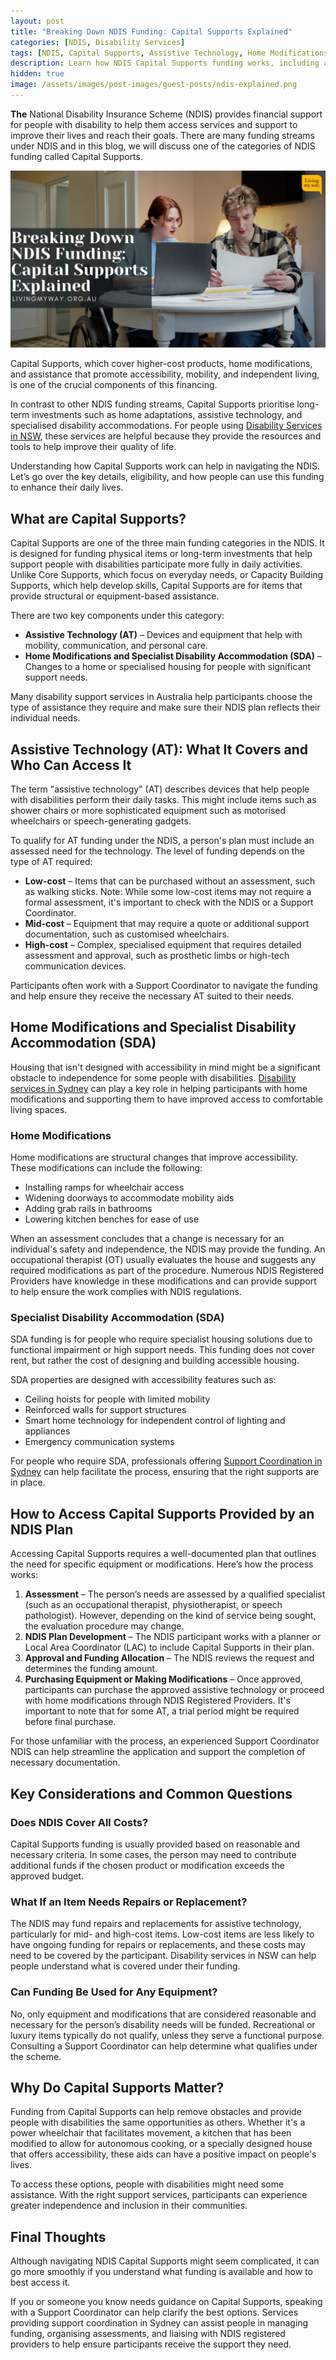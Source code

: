 ```yaml
---
layout: post
title: "Breaking Down NDIS Funding: Capital Supports Explained"
categories: [NDIS, Disability Services]
tags: [NDIS, Capital Supports, Assistive Technology, Home Modifications, SDA, Disability Services NSW]
description: Learn how NDIS Capital Supports funding works, including assistive technology and home modifications to improve accessibility and independence.
hidden: true
image: /assets/images/post-images/guest-posts/ndis-explained.png
---
```


**The** National Disability Insurance Scheme (NDIS) provides financial support for people with disability to help them access services and support to improve their lives and reach their goals. There are many funding streams under NDIS and in this blog, we will discuss one of the categories of NDIS funding called Capital Supports.

![Breaking Down NDIS funding](/assets/images/post-images/guest-posts/ndis-explained.png)

Capital Supports, which cover higher-cost products, home modifications, and assistance that promote accessibility, mobility, and independent living, is one of the crucial components of this financing.

In contrast to other NDIS funding streams, Capital Supports prioritise long-term investments such as home adaptations, assistive technology, and specialised disability accommodations. For people using [Disability Services in NSW](https://livingmyway.org.au/), these services are helpful because they provide the resources and tools to help improve their quality of life.

Understanding how Capital Supports work can help in navigating the NDIS. Let’s go over the key details, eligibility, and how people can use this funding to enhance their daily lives.

## What are Capital Supports?

Capital Supports are one of the three main funding categories in the NDIS. It is designed for funding physical items or long-term investments that help support people with disabilities participate more fully in daily activities. Unlike Core Supports, which focus on everyday needs, or Capacity Building Supports, which help develop skills, Capital Supports are for items that provide structural or equipment-based assistance.

There are two key components under this category: 

- **Assistive Technology (AT)** – Devices and equipment that help with mobility, communication, and personal care.  
- **Home Modifications and Specialist Disability Accommodation (SDA)** – Changes to a home or specialised housing for people with significant support needs.

Many disability support services in Australia help participants choose the type of assistance they require and make sure their NDIS plan reflects their individual needs.

## Assistive Technology (AT): What It Covers and Who Can Access It

The term "assistive technology" (AT) describes devices that help people with disabilities perform their daily tasks. This might include items such as shower chairs or more sophisticated equipment such as motorised wheelchairs or speech-generating gadgets. 

To qualify for AT funding under the NDIS, a person's plan must include an assessed need for the technology. The level of funding depends on the type of AT required:

- **Low-cost** – Items that can be purchased without an assessment, such as walking sticks. Note: While some low-cost items may not require a formal assessment, it's important to check with the NDIS or a Support Coordinator.
- **Mid-cost** – Equipment that may require a quote or additional support documentation, such as customised wheelchairs.
- **High-cost** – Complex, specialised equipment that requires detailed assessment and approval, such as prosthetic limbs or high-tech communication devices.

Participants often work with a Support Coordinator to navigate the funding and help ensure they receive the necessary AT suited to their needs.

## Home Modifications and Specialist Disability Accommodation (SDA)

Housing that isn't designed with accessibility in mind might be a significant obstacle to independence for some people with disabilities. [Disability services in Sydney](https://livingmyway.org.au/services/support-workers/) can play a key role in helping participants with home modifications and supporting them to have improved access to comfortable living spaces.

### Home Modifications

Home modifications are structural changes that improve accessibility. These modifications can include the following:

- Installing ramps for wheelchair access  
- Widening doorways to accommodate mobility aids  
- Adding grab rails in bathrooms  
- Lowering kitchen benches for ease of use

When an assessment concludes that a change is necessary for an individual's safety and independence, the NDIS may provide the funding. An occupational therapist (OT) usually evaluates the house and suggests any required modifications as part of the procedure. Numerous NDIS Registered Providers have knowledge in these modifications and can provide support to help ensure the work complies with NDIS regulations.

### Specialist Disability Accommodation (SDA)

SDA funding is for people who require specialist housing solutions due to functional impairment or high support needs. This funding does not cover rent, but rather the cost of designing and building accessible housing.

SDA properties are designed with accessibility features such as:

- Ceiling hoists for people with limited mobility  
- Reinforced walls for support structures  
- Smart home technology for independent control of lighting and appliances  
- Emergency communication systems

For people who require SDA, professionals offering [Support Coordination in Sydney](https://livingmyway.org.au/services/support-coordination/) can help facilitate the process, ensuring that the right supports are in place.

## How to Access Capital Supports Provided by an NDIS Plan

Accessing Capital Supports requires a well-documented plan that outlines the need for specific equipment or modifications. Here’s how the process works:

1. **Assessment** – The person’s needs are assessed by a qualified specialist (such as an occupational therapist, physiotherapist, or speech pathologist). However, depending on the kind of service being sought, the evaluation procedure may change.
2. **NDIS Plan Development** – The NDIS participant works with a planner or Local Area Coordinator (LAC) to include Capital Supports in their plan.
3. **Approval and Funding Allocation** – The NDIS reviews the request and determines the funding amount.
4. **Purchasing Equipment or Making Modifications** – Once approved, participants can purchase the approved assistive technology or proceed with home modifications through NDIS Registered Providers. It's important to note that for some AT, a trial period might be required before final purchase.

For those unfamiliar with the process, an experienced Support Coordinator NDIS can help streamline the application and support the completion of necessary documentation.

## Key Considerations and Common Questions

### Does NDIS Cover All Costs?

Capital Supports funding is usually provided based on reasonable and necessary criteria. In some cases, the person may need to contribute additional funds if the chosen product or modification exceeds the approved budget.

### What If an Item Needs Repairs or Replacement?

The NDIS may fund repairs and replacements for assistive technology, particularly for mid- and high-cost items. Low-cost items are less likely to have ongoing funding for repairs or replacements, and these costs may need to be covered by the participant. Disability services in NSW can help people understand what is covered under their funding.

### Can Funding Be Used for Any Equipment?

No, only equipment and modifications that are considered reasonable and necessary for the person’s disability needs will be funded. Recreational or luxury items typically do not qualify, unless they serve a functional purpose. Consulting a Support Coordinator can help determine what qualifies under the scheme.

## Why Do Capital Supports Matter?

Funding from Capital Supports can help remove obstacles and provide people with disabilities the same opportunities as others. Whether it's a power wheelchair that facilitates movement, a kitchen that has been modified to allow for autonomous cooking, or a specially designed house that offers accessibility, these aids can have a positive impact on people's lives.

To access these options, people with disabilities might need some assistance. With the right support services, participants can experience greater independence and inclusion in their communities.

## Final Thoughts

Although navigating NDIS Capital Supports might seem complicated, it can go more smoothly if you understand what funding is available and how to best access it.

If you or someone you know needs guidance on Capital Supports, speaking with a Support Coordinator can help clarify the best options. Services providing support coordination in Sydney can assist people in managing funding, organising assessments, and liaising with NDIS registered providers to help ensure participants receive the support they need.

